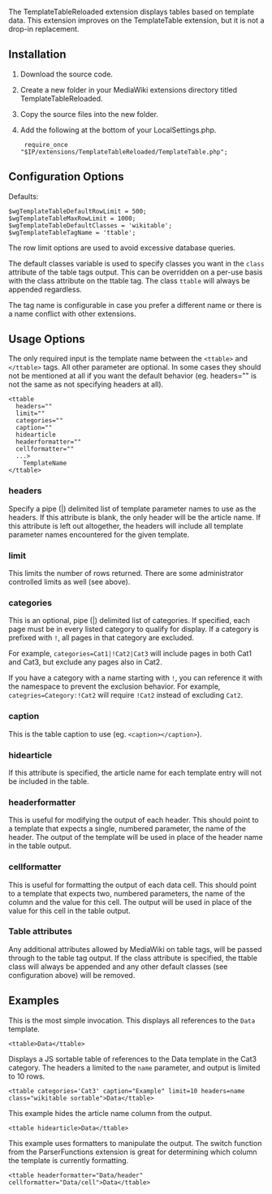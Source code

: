 The TemplateTableReloaded extension displays tables based on template data.  This extension improves on the TemplateTable extension, but it is not a drop-in replacement.

## Installation

1. Download the source code.
1. Create a new folder in your MediaWiki extensions directory titled TemplateTableReloaded.
1. Copy the source files into the new folder.
1. Add the following at the bottom of your LocalSettings.php.

        require_once "$IP/extensions/TemplateTableReloaded/TemplateTable.php";

## Configuration Options

Defaults:

    $wgTemplateTableDefaultRowLimit = 500;
    $wgTemplateTableMaxRowLimit = 1000;
    $wgTemplateTableDefaultClasses = 'wikitable';
    $wgTemplateTableTagName = 'ttable';

The row limit options are used to avoid excessive database queries.

The default classes variable is used to specify classes you want in the `class` attribute of the table tags output.  This can be overridden on a per-use basis with the class attribute on the ttable tag.  The class `ttable` will always be appended regardless.

The tag name is configurable in case you prefer a different name or there is a name conflict with other extensions.

## Usage Options

The only required input is the template name between the `<ttable>` and `</ttable>` tags.  All other parameter are optional.  In some cases they should not be mentioned at all if you want the default behavior (eg. headers="" is not the same as not specifying headers at all).

    <ttable
      headers=""
      limit=""
      categories=""
      caption=""
      hidearticle
      headerformatter=""
      cellformatter=""
      ...>
        TemplateName
    </ttable>

### headers

Specify a pipe (|) delimited list of template parameter names to use as the headers.  If this attribute is blank, the only header will be the article name.  If this attribute is left out altogether, the headers will include all template parameter names encountered for the given template.

### limit

This limits the number of rows returned.  There are some administrator controlled limits as well (see above).

### categories

This is an optional, pipe (|) delimited list of categories.  If specified, each page must be in every listed category to qualify for display.  If a category is prefixed with `!`, all pages in that category are excluded.

For example, `categories=Cat1|!Cat2|Cat3` will include pages in both Cat1 and Cat3, but exclude any pages also in Cat2.

If you have a category with a name starting with `!`, you can reference it with the namespace to prevent the exclusion behavior.  For example, `categries=Category:!Cat2` will require `!Cat2` instead of excluding `Cat2`.

### caption

This is the table caption to use (eg. `<caption></caption>`).

### hidearticle

If this attribute is specified, the article name for each template entry will not be included in the table.

### headerformatter

This is useful for modifying the output of each header.  This should point to a template that expects a single, numbered parameter, the name of the header.  The output of the template will be used in place of the header name in the table output.

### cellformatter

This is useful for formatting the output of each data cell.  This should point to a template that expects two, numbered parameters, the name of the column and the value for this cell.  The output will be used in place of the value for this cell in the table output.

### Table attributes

Any additional attributes allowed by MediaWiki on table tags, will be passed through to the table tag output.  If the class attribute is specified, the ttable class will always be appended and any other default classes (see configuration above) will be removed.

## Examples

This is the most simple invocation.  This displays all references to the `Data` template.

    <ttable>Data</ttable>

Displays a JS sortable table of references to the Data template in the Cat3 category.  The headers a limited to the `name` parameter, and output is limited to 10 rows.

    <ttable categories='Cat3' caption="Example" limit=10 headers=name class="wikitable sortable">Data</ttable>

This example hides the article name column from the output.

    <ttable hidearticle>Data</ttable>

This example uses formatters to manipulate the output.  The switch function from the ParserFunctions extension is great for determining which column the template is currently formatting.

    <ttable headerformatter="Data/header" cellformatter="Data/cell">Data</ttable>
